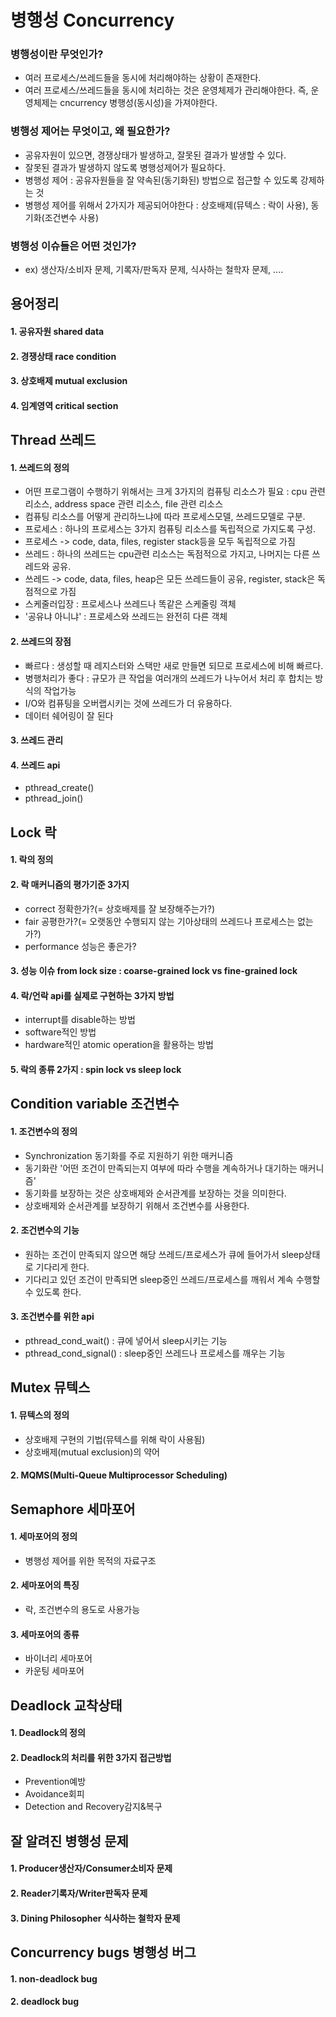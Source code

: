 # 병행성 Concurrency
### 병행성이란 무엇인가?
- 여러 프로세스/쓰레드들을 동시에 처리해야하는 상황이 존재한다.
- 여러 프로세스/쓰레드들을 동시에 처리하는 것은 운영체제가 관리해야한다. 즉, 운영체제는 cncurrency 병행성(동시성)을 가져야한다.

### 병행성 제어는 무엇이고, 왜 필요한가?
- 공유자원이 있으면, 경쟁상태가 발생하고, 잘못된 결과가 발생할 수 있다.
- 잘못된 결과가 발생하지 않도록 병행성제어가 필요하다.
- 병행성 제어 : 공유자원들을 잘 약속된(동기화된) 방법으로 접근할 수 있도록 강제하는 것
- 병행성 제어를 위해서 2가지가 제공되어야한다 : 상호배제(뮤텍스 : 락이 사용), 동기화(조건변수 사용)

### 병행성 이슈들은 어떤 것인가?
- ex) 생산자/소비자 문제, 기록자/판독자 문제, 식사하는 철학자 문제, ....

## 용어정리
  #### 1. 공유자원 shared data
  #### 2. 경쟁상태 race condition
  #### 3. 상호배제 mutual exclusion
  #### 4. 임계영역 critical section



## Thread 쓰레드
  #### 1. 쓰레드의 정의
  - 어떤 프로그램이 수행하기 위해서는 크게 3가지의 컴퓨팅 리소스가 필요
  : cpu 관련 리소스, address space 관련 리소스, file 관련 리소스
  - 컴퓨팅 리소스를 어떻게 관리하느냐에 따라 프로세스모델, 쓰레드모델로 구분.
  - 프로세스 : 하나의 프로세스는 3가지 컴퓨팅 리소스를 독립적으로 가지도록 구성.
  - 프로세스 -> code, data, files, register stack등을 모두 독립적으로 가짐
  - 쓰레드 : 하나의 쓰레드는 cpu관련 리소스는 독점적으로 가지고, 나머지는 다른 쓰레드와 공유.
  - 쓰레드 -> code, data, files, heap은 모든 쓰레드들이 공유, register, stack은 독점적으로 가짐
  - 스케줄러입장 : 프로세스나 쓰레드나 똑같은 스케줄링 객체
  - '공유냐 아니냐' : 프로세스와 쓰레드는 완전히 다른 객체
   
  #### 2. 쓰레드의 장점
  - 빠르다 : 생성할 때 레지스터와 스택만 새로 만들면 되므로 프로세스에 비해 빠르다.
  - 병행처리가 좋다 : 규모가 큰 작업을 여러개의 쓰레드가 나누어서 처리 후 합치는 방식의 작업가능
  - I/O와 컴퓨팅을 오버랩시키는 것에 쓰레드가 더 유용하다.
  - 데이터 쉐어링이 잘 된다
  
  #### 3. 쓰레드 관리
  #### 4. 쓰레드 api
  - pthread_create()
  - pthread_join()

## Lock 락
  #### 1. 락의 정의
  #### 2. 락 매커니즘의 평가기준 3가지
  - correct 정확한가?(= 상호배제를 잘 보장해주는가?)
  - fair 공평한가?(= 오랫동안 수행되지 않는 기아상태의 쓰레드나 프로세스는 없는가?)
  - performance 성능은 좋은가?
  #### 3. 성능 이슈 from lock size : coarse-grained lock vs fine-grained lock
  #### 4. 락/언락 api를 실제로 구현하는 3가지 방법
  - interrupt를 disable하는 방법
  - software적인 방법
  - hardware적인 atomic operation을 활용하는 방법
  #### 5. 락의 종류 2가지 : spin lock vs sleep lock
  

## Condition variable 조건변수
  #### 1. 조건변수의 정의
  - Synchronization 동기화를 주로 지원하기 위한 매커니즘
  - 동기화란 '어떤 조건이 만족되는지 여부에 따라 수행을 계속하거나 대기하는 매커니즘'
  - 동기화를 보장하는 것은 상호배제와 순서관계를 보장하는 것을 의미한다.
  - 상호배제와 순서관계를 보장하기 위해서 조건변수를 사용한다.


  #### 2. 조건변수의 기능
  - 원하는 조건이 만족되지 않으면 해당 쓰레드/프로세스가 큐에 들어가서 sleep상태로 기다리게 한다. 
  - 기다리고 있던 조건이 만족되면 sleep중인 쓰레드/프로세스를 깨워서 계속 수행할 수 있도록 한다.
  
  #### 3. 조건변수를 위한 api
  - pthread_cond_wait() : 큐에 넣어서 sleep시키는 기능
  - pthread_cond_signal() : sleep중인 쓰레드나 프로세스를 깨우는 기능
  
  
## Mutex 뮤텍스
  #### 1. 뮤텍스의 정의
  - 상호배제 구현의 기법(뮤텍스를 위해 락이 사용됨)
  - 상호배제(mutual exclusion)의 약어
  #### 2. MQMS(Multi-Queue Multiprocessor Scheduling)
  

## Semaphore 세마포어
  #### 1. 세마포어의 정의
  - 병행성 제어를 위한 목적의 자료구조
  #### 2. 세마포어의 특징
  - 락, 조건변수의 용도로 사용가능
  #### 3. 세마포어의 종류
  - 바이너리 세마포어
  - 카운팅 세마포어
  
  
## Deadlock 교착상태
  #### 1. Deadlock의 정의
  #### 2. Deadlock의 처리를 위한 3가지 접근방법 
  - Prevention예방
  - Avoidance회피
  - Detection and Recovery감지&복구
  
## 잘 알려진 병행성 문제
  #### 1. Producer생산자/Consumer소비자 문제
  #### 2. Reader기록자/Writer판독자 문제
  #### 3. Dining Philosopher 식사하는 철학자 문제
  
## Concurrency bugs 병행성 버그
  #### 1. non-deadlock bug
  #### 2. deadlock bug
  
